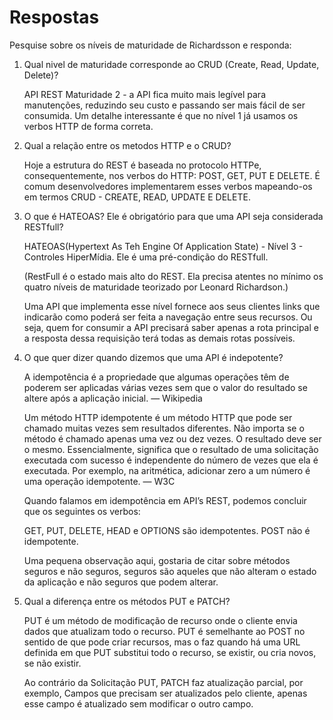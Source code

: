 # Respostas

Pesquise sobre os níveis de maturidade de Richardsson e responda:

1. Qual nivel de maturidade corresponde ao CRUD (Create, Read, Update, Delete)?

   API REST Maturidade 2 - a API fica muito mais legível para manutenções, reduzindo seu custo e passando ser mais fácil de ser consumida. Um detalhe interessante é que no nível 1 já usamos os verbos HTTP de forma correta.

2. Qual a relação entre os metodos HTTP e o CRUD?

    Hoje a estrutura do REST é baseada no protocolo HTTPe, consequentemente, nos verbos do HTTP: POST, GET, PUT E DELETE. É comum desenvolvedores implementarem esses verbos mapeando-os em termos CRUD - CREATE, READ, UPDATE E DELETE.
    

3. O que é HATEOAS? Ele é obrigatório para que uma API seja considerada RESTfull?

   HATEOAS(Hypertext As Teh Engine Of Application State) - Nível 3 - Controles HiperMídia.
   Ele é uma pré-condição do RESTfull.

   (RestFull é o estado mais alto do REST. Ela precisa atentes no mínimo os quatro níveis de maturidade teorizado por Leonard Richardson.)

   Uma API que implementa esse nível fornece aos seus clientes links que indicarão como poderá ser feita a navegação entre seus recursos. Ou seja, quem for consumir a API precisará saber apenas a rota principal e a resposta dessa requisição terá todas as demais rotas possíveis.

4. O que quer dizer quando dizemos que uma API é indepotente?

   A idempotência é a propriedade que algumas operações têm de poderem ser aplicadas várias vezes sem que o valor do resultado se altere após a aplicação inicial. — Wikipedia

   Um método HTTP idempotente é um método HTTP que pode ser chamado muitas vezes sem resultados diferentes. Não importa se o método é chamado apenas uma vez ou dez vezes. O resultado deve ser o mesmo. Essencialmente, significa que o resultado de uma solicitação executada com sucesso é independente do número de vezes que ela é executada. Por exemplo, na aritmética, adicionar zero a um número é uma operação idempotente. — W3C

   Quando falamos em idempotência em API’s REST, podemos concluir que os seguintes os verbos:

   GET, PUT, DELETE, HEAD e OPTIONS são idempotentes.
   POST não é idempotente. 
   
   Uma pequena observação aqui, gostaria de citar sobre métodos seguros e não seguros, seguros são aqueles que não alteram o estado da aplicação e não seguros que podem alterar.


5. Qual a diferença entre os métodos PUT e PATCH?

    PUT é um método de modificação de recurso onde o cliente envia dados que atualizam todo o recurso. PUT é semelhante ao POST no sentido de que pode criar recursos, mas o faz quando há uma URL definida em que PUT substitui todo o recurso, se existir, ou cria novos, se não existir.

    Ao contrário da Solicitação PUT, PATCH faz atualização parcial, por exemplo, Campos que precisam ser atualizados pelo cliente, apenas esse campo é atualizado sem modificar o outro campo.